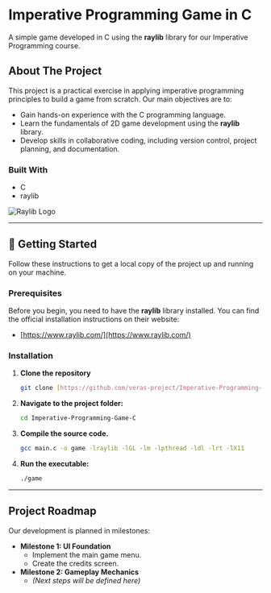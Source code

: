 # Imperative Programming Game in C

A simple game developed in C using the **raylib** library for our Imperative Programming course.


## About The Project

This project is a practical exercise in applying imperative programming principles to build a game from scratch. Our main objectives are to:

* Gain hands-on experience with the C programming language.
* Learn the fundamentals of 2D game development using the **raylib** library.
* Develop skills in collaborative coding, including version control, project planning, and documentation.

### Built With

* C
* raylib

![Raylib Logo](https://github.com/raysan5/raylib/raw/master/logo/raylib-logo_256x256.png)

---

## 🚀 Getting Started

Follow these instructions to get a local copy of the project up and running on your machine.

### Prerequisites

Before you begin, you need to have the **raylib** library installed. You can find the official installation instructions on their website:
* [https://www.raylib.com/](https://www.raylib.com/)

### Installation

1.  **Clone the repository** 
    ```sh
    git clone [https://github.com/veras-project/Imperative-Programming-Game-C.git](https://github.com/veras-project/Imperative-Programming-Game-C.git)
    ```
2.  **Navigate to the project folder:**
    ```sh
    cd Imperative-Programming-Game-C
    ```
3.  **Compile the source code.** 
    ```sh
    gcc main.c -o game -lraylib -lGL -lm -lpthread -ldl -lrt -lX11
    ```
4.  **Run the executable:**
    ```sh
    ./game
    ```

---

## Project Roadmap

Our development is planned in milestones:

*  **Milestone 1: UI Foundation**
    * Implement the main game menu.
    * Create the credits screen.
*  **Milestone 2: Gameplay Mechanics**
    * *(Next steps will be defined here)*
